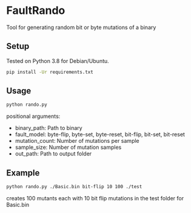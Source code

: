 # FaultRando
Tool for generating random bit or byte mutations of a binary

## Setup

Tested on Python 3.8 for Debian/Ubuntu.

```bash
pip install -Ur requirements.txt
```

## Usage

```bash
python rando.py 
```
positional arguments:
- binary_path:      Path to binary
- fault_model:      byte-flip, byte-set, byte-reset, bit-flip, bit-set, bit-reset
- mutation_count:   Number of mutations per sample
- sample_size:      Number of mutation samples
- out_path:         Path to output folder
  
## Example

```bash
python rando.py ./Basic.bin bit-flip 10 100 ./test
```
creates 100 mutants each with 10 bit flip mutations in the test folder for Basic.bin
